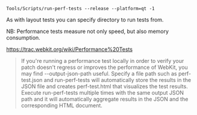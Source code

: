 ```
Tools/Scripts/run-perf-tests --release --platform=qt -1
```
As with layout tests you can specify directory to run tests from.

NB: Performance tests measure not only speed, but also memory consumption.

https://trac.webkit.org/wiki/Performance%20Tests

> If you're running a performance test locally in order to verify your patch doesn't regress or improves the performance of WebKit, you may find --output-json-path useful. Specify a file path such as perf-test.json and run-perf-tests will automatically store the results in the JSON file and creates perf-test.html that visualizes the test results. Execute run-perf-tests multiple times with the same output JSON path and it will automatically aggregate results in the JSON and the corresponding HTML document. 